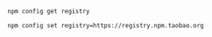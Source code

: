 ```bash
npm config get registry
```

```bash
npm config set registry=https://registry.npm.taobao.org
```

